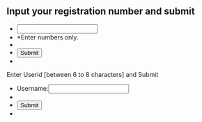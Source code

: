 <!DOCTYPE html>
<html lang="en">
<head>
<meta charset="utf-8">
<title>JavaScript form validation - checking all numbers</title>
<link rel='stylesheet' href='number.css' type='text/css' />
</head>
<body onload='document.form1.text1.focus()'>
<div class="mail">
<h2>Input your registration number and submit</h2>
<form name="form1" action="#">
<ul>
<li><input type='text' name='text1'/></li>
<li class="rq">*Enter numbers only.</li>
<li>&nbsp;</li>
<li><input type="submit" name="submit" value="Submit" onclick="allnumeric(document.form1.text1)" /></li>
<li>&nbsp;</li>
</ul>
</form>
</div>
<script src="number.js"></script>
</body>
</html>

<head>
<meta charset="utf-8">
<title>JavaScript form validation - checking non empty</title>
<link rel='stylesheet' href='len.css' type='text/css' />
</head>
<body onload='document.form1.text1.focus()'>
<div class="mail">
<p>Enter Userid [between 6 to 8 characters] and Submit</p>
<form name="form1" action="#">
<ul>
<li>Username:<input type='text' name='text1'/></li>
<li>&nbsp;</li>
<li class="submit"it"><input type="submit" name="submit" value="Submit" onclick="stringlength(document.form1.text1,6,8)"/></li>
<li>&nbsp;</li>
</form>
</ul>
</div>
<script src="len.js"></script>
</body>
